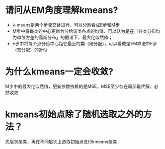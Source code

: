 # 请问从EM角度理解kmeans?
- k-means是两个步骤交替进行，可以分别看成E步和M步
- M步中将每类的中心更新为分给该类各点的均值，可以认为是在「各类分布均为单位方差的高斯分布」的假设下，最大化似然值；
- E步中将每个点分给中心距它最近的类（硬分配），可以看成是EM算法中E步（软分配）的近似

# 为什么kmeans一定会收敛?

M步中的最大化似然值，更新参数依赖的是MSE，MSE至少存在局部最优解，必然收敛

# kmeans初始点除了随机选取之外的方法？

先层次聚类，再在不同层次上选取初始点进行kmeans聚类